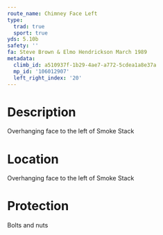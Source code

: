 ```yaml
---
route_name: Chimney Face Left
type:
  trad: true
  sport: true
yds: 5.10b
safety: ''
fa: Steve Brown & Elmo Hendrickson March 1989
metadata:
  climb_id: a510937f-1b29-4ae7-a772-5cdea1a8e37a
  mp_id: '106012907'
  left_right_index: '20'
---
```

# Description
Overhanging face to the left of Smoke Stack

# Location
Overhanging face to the left of Smoke Stack

# Protection
Bolts and nuts
